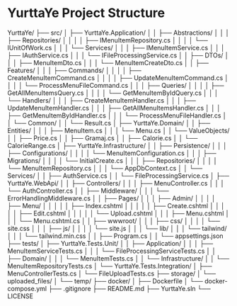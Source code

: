 # YurttaYe Project Structure

YurttaYe/
├── src/
│   ├── YurttaYe.Application/
│   │   ├── Abstractions/
│   │   │   ├── Repositories/
│   │   │   │   ├── IMenuItemRepository.cs
│   │   │   │   └── IUnitOfWork.cs
│   │   │   └── Services/
│   │   │       ├── IMenuItemService.cs
│   │   │       ├── IAuthService.cs
│   │   │       └── IFileProcessingService.cs
│   │   ├── DTOs/
│   │   │   ├── MenuItemDto.cs
│   │   │   └── MenuItemCreateDto.cs
│   │   ├── Features/
│   │   │   ├── Commands/
│   │   │   │   ├── CreateMenuItemCommand.cs
│   │   │   │   ├── UpdateMenuItemCommand.cs
│   │   │   │   └── ProcessMenuFileCommand.cs
│   │   │   ├── Queries/
│   │   │   │   ├── GetAllMenuItemsQuery.cs
│   │   │   │   └── GetMenuItemByIdQuery.cs
│   │   │   └── Handlers/
│   │   │       ├── CreateMenuItemHandler.cs
│   │   │       ├── UpdateMenuItemHandler.cs
│   │   │       ├── GetAllMenuItemsHandler.cs
│   │   │       ├── GetMenuItemByIdHandler.cs
│   │   │       └── ProcessMenuFileHandler.cs
│   │   └── Common/
│   │       └── Result.cs
│   ├── YurttaYe.Domain/
│   │   ├── Entities/
│   │   │   ├── MenuItem.cs
│   │   │   └── Menu.cs
│   │   └── ValueObjects/
│   │       ├── Price.cs
│   │       ├── Gramaj.cs
│   │       ├── Calorie.cs
│   │       └── CalorieRange.cs
│   ├── YurttaYe.Infrastructure/
│   │   ├── Persistence/
│   │   │   ├── Configurations/
│   │   │   │   └── MenuItemConfiguration.cs
│   │   │   ├── Migrations/
│   │   │   │   └── InitialCreate.cs
│   │   │   ├── Repositories/
│   │   │   │   └── MenuItemRepository.cs
│   │   │   └── AppDbContext.cs
│   │   └── Services/
│   │       ├── AuthService.cs
│   │       └── FileProcessingService.cs
│   ├── YurttaYe.WebApi/
│   │   ├── Controllers/
│   │   │   ├── MenuController.cs
│   │   │   └── AuthController.cs
│   │   ├── Middleware/
│   │   │   └── ErrorHandlingMiddleware.cs
│   │   ├── Pages/
│   │   │   ├── Admin/
│   │   │   │   ├── Menu/
│   │   │   │   │   ├── Index.cshtml
│   │   │   │   │   ├── Create.cshtml
│   │   │   │   │   ├── Edit.cshtml
│   │   │   │   │   └── Upload.cshtml
│   │   │   ├── Menu.cshtml
│   │   │   └── Menu.cshtml.cs
│   │   ├── wwwroot/
│   │   │   ├── css/
│   │   │   │   └── site.css
│   │   │   ├── js/
│   │   │   │   └── site.js
│   │   │   └── lib/
│   │   │       └── tailwind/
│   │   │           └── tailwind.min.css
│   │   ├── Program.cs
│   │   └── appsettings.json
├── tests/
│   ├── YurttaYe.Tests.Unit/
│   │   ├── Application/
│   │   │   ├── MenuItemServiceTests.cs
│   │   │   └── FileProcessingServiceTests.cs
│   │   ├── Domain/
│   │   │   └── MenuItemTests.cs
│   │   └── Infrastructure/
│   │       └── MenuItemRepositoryTests.cs
│   └── YurttaYe.Tests.Integration/
│       ├── MenuControllerTests.cs
│       └── FileUploadTests.cs
├── storage/
│   └── uploaded_files/
│       └── temp/
├── docker/
│   ├── Dockerfile
│   └── docker-compose.yml
├── .gitignore
├── README.md
├── YurttaYe.sln
└── LICENSE